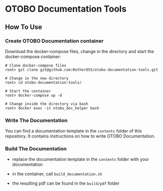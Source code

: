 # OTOBO Documentation Tools

## How To Use

### Create OTOBO Documentation container

Download the docker-compose files, change in the directory and start the docker-compose container:

```
# Clone docker-compose files
root> git clone git@github.com:RotherOSS/otobo-documentation-tools.git

# Change in the new directory
root> cd otobo-documentation-tools/

# Start the container
root> docker-compose up -d

# Change inside the directory via bash
root> docker exec -it otobo_doc_helper bash
```

### Write The Documentation

You can find a documentation template in the `contents` folder of this repository. It contains instructions on how to write OTOBO Documentation.

### Build The Documentation

- replace the documentation template in the `contents` folder with your documentation

- in the container, call `build_documentation.sh`

- the resulting pdf can be found in the `build/pdf` folder
